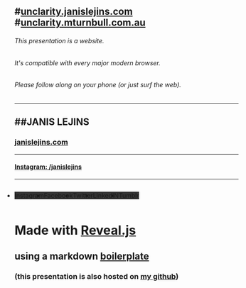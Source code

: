 #[unclarity.janislejins.com](http://unclarity.janislejins.com.au)
#[unclarity.mturnbull.com.au](http://unclarity.mturnbull.com.au)
---
###### This presentation is a website. 

###### It's compatible with every major modern browser.

###### Please follow along on your phone (or just surf the web).
---



##JANIS LEJINS
---
### [janislejins.com](http://janislejins.com)
---
#### [Instagram: /janislejins](http://instagram.com/janislejins)
---
<div class="social-icons">
<ul style="padding-left:0 !important; display:inline-flex;">
<li class="instagram" style="background-color: #333">
<a href="http://www.instagram.com/janislejins" target="_blank">Instagram</a>
</li> 
<li class="facebook" style="background-color: #333">
<a href="http://www.facebook.com/janislejins" target="_blank">Facebook</a>
</li>  	
<li class="twitter" style="background-color: #333">
<a href="http://www.twitter.com/jlejins" target="_blank">Twitter</a>
</li>
<li class="linkedin" style="background-color: #333">
<a href="http://www.linkedin.com/in/lejins" target="_blank">LinkedIN</a>
</li>
<li class="tumblr" style="background-color: #333">
<a href="http://janislejins.tumblr.com" target="_blank">Tumblr</a>
</li>
</ul>
</div>



# Made with [Reveal.js](http://reveal.js)
## using a markdown [boilerplate](https://github.com/htanjo/reveal-boilerplate)
### (this presentation is also hosted on [my github](http://github.com/janislejins))